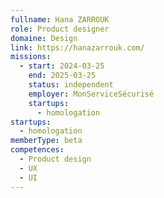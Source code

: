 ```yaml
---
fullname: Hana ZARROUK
role: Product designer
domaine: Design
link: https://hanazarrouk.com/
missions:
  - start: 2024-03-25
    end: 2025-03-25
    status: independent
    employer: MonServiceSécurisé
    startups:
      - homologation
startups:
  - homologation
memberType: beta
competences:
  - Product design
  - UX
  - UI
---
```


